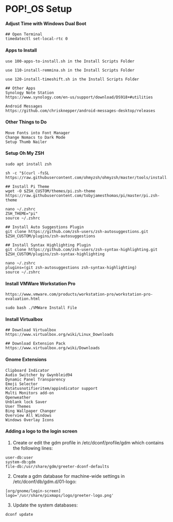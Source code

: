 # POP!_OS Setup


#### Adjust Time with Windows Dual Boot
````
## Open Terminal
timedatectl set-local-rtc 0
````

#### Apps to Install
````
use 100-apps-to-install.sh in the Install Scripts Folder

use 110-install-remmina.sh in the Install Scripts Folder

use 120-install-timeshift.sh in the Install Scripts Folder

## Other Apps
Synology Note Station
https://www.synology.com/en-us/support/download/DS918+#utilities

Android Messages
https://github.com/chrisknepper/android-messages-desktop/releases

````

#### Other Things to Do
````
Move Fonts into Font Manager
Change Nomacs to Dark Mode
Setup Thumb Nailer
````

#### Setup Oh My ZSH
````
sudo apt install zsh

sh -c "$(curl -fsSL https://raw.githubusercontent.com/ohmyzsh/ohmyzsh/master/tools/install.sh)"

## Install Pi Theme
wget -O $ZSH_CUSTOM/themes/pi.zsh-theme https://raw.githubusercontent.com/tobyjamesthomas/pi/master/pi.zsh-theme

nano ~/.zshrc
ZSH_THEME="pi"
source ~/.zshrc

## Install Auto Suggestions Plugin
git clone https://github.com/zsh-users/zsh-autosuggestions.git $ZSH_CUSTOM/plugins/zsh-autosuggestions

## Install Syntax Highlighting Plugin
git clone https://github.com/zsh-users/zsh-syntax-highlighting.git $ZSH_CUSTOM/plugins/zsh-syntax-highlighting

nano ~/.zshrc
plugins=(git zsh-autosuggestions zsh-syntax-highlighting)
source ~/.zshrc
````

#### Install VMWare Workstation Pro
````
https://www.vmware.com/products/workstation-pro/workstation-pro-evaluation.html

sudo bash ./VMWare Install File
````

#### Install Virtualbox
````
## Download Virtualbox
https://www.virtualbox.org/wiki/Linux_Downloads

## Download Extension Pack 
https://www.virtualbox.org/wiki/Downloads
````

#### Gnome Extensions
````
Clipboard Indicator
Audio Switcher by Gwynbleid94
Dynamic Panel Transparency
Emoji Selector
Kstatusnotifieritem/appindicator support
Multi Monitors add-on
Openweather
Unblank lock Saver
User Themes
Bing Wallpaper Changer
Overview All Windows
Windows Overlay Icons
````

#### Adding a logo to the login screen

1. Create or edit the gdm profile in /etc/dconf/profile/gdm which contains the following lines:
````
user-db:user
system-db:gdm
file-db:/usr/share/gdm/greeter-dconf-defaults
````

2. Create a gdm database for machine-wide settings in /etc/dconf/db/gdm.d/01-logo:
````
[org/gnome/login-screen]
logo='/usr/share/pixmaps/logo/greeter-logo.png'
````

3.  Update the system databases:
````
dconf update
````
